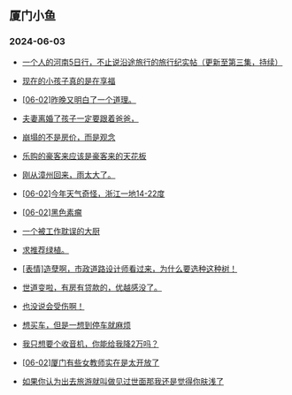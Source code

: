 ## 厦门小鱼 
### 2024-06-03

+ [一个人的河南5日行，不止说沿途旅行的旅行纪实帖（更新至第三集，持续）](http://bbs.xmfish.com/read-htm-tid-18199053.html)

+ [现在的小孩子真的是在享福](http://bbs.xmfish.com/read-htm-tid-18199125.html)

+ [[06-02]昨晚又明白了一个道理。](http://bbs.xmfish.com/read-htm-tid-18199122.html)

+ [夫妻离婚了孩子一定要跟着爸爸，](http://bbs.xmfish.com/read-htm-tid-18199213.html)

+ [崩塌的不是房价，而是观念](http://bbs.xmfish.com/read-htm-tid-18199221.html)

+ [乐购的豪客来应该是豪客来的天花板](http://bbs.xmfish.com/read-htm-tid-18199227.html)

+ [刚从漳州回来，雨太大了。](http://bbs.xmfish.com/read-htm-tid-18199160.html)

+ [[06-02]今年天气奇怪，浙江一地14-22度](http://bbs.xmfish.com/read-htm-tid-18199086.html)

+ [[06-02]黑色素瘤](http://bbs.xmfish.com/read-htm-tid-18199089.html)

+ [一个被工作耽误的大厨](http://bbs.xmfish.com/read-htm-tid-18199222.html)

+ [求推荐绿植。](http://bbs.xmfish.com/read-htm-tid-18199082.html)

+ [[表情]造孽啊，市政道路设计师看过来，为什么要选种这种树！](http://bbs.xmfish.com/read-htm-tid-18199321.html)

+ [世道变啦，有房有贷款的，优越感没了。](http://bbs.xmfish.com/read-htm-tid-18199173.html)

+ [也没说会受伤啊！](http://bbs.xmfish.com/read-htm-tid-18199333.html)

+ [想买车，但是一想到停车就麻烦](http://bbs.xmfish.com/read-htm-tid-18199383.html)

+ [我只想要个收音机，你能给我降2万吗？](http://bbs.xmfish.com/read-htm-tid-18199264.html)

+ [[06-02]厦门有些女教师实在是太开放了](http://bbs.xmfish.com/read-htm-tid-18199415.html)

+ [如果你认为出去旅游就叫做见过世面那我还是觉得你肤浅了](http://bbs.xmfish.com/read-htm-tid-18199338.html)

